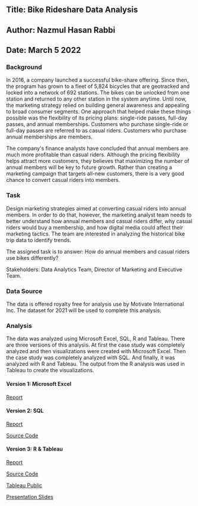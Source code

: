 ## Title: Bike Rideshare Data Analysis
## Author: Nazmul Hasan Rabbi
## Date: March 5 2022

### Background

In 2016, a company launched a successful bike-share offering. Since then, the program has grown to a fleet of 5,824 bicycles that are geotracked and locked into a network of 692 stations. The bikes can be unlocked from one station and returned to any other station in the system anytime. Until now, the marketing strategy relied on building general awareness and appealing to broad consumer segments. One approach that helped make these things possible was the flexibility of its pricing plans: single-ride passes, full-day passes, and annual memberships. Customers who purchase single-ride or full-day passes are referred to as casual riders. Customers who purchase annual memberships are members.

The company's finance analysts have concluded that annual members are much more profitable than casual riders. Although the pricing flexibility helps attract more customers, they believes that maximizing the number of annual members will be key to future growth. Rather than creating a marketing campaign that targets all-new customers, there is a very good chance to convert casual riders into members.

### Task

Design marketing strategies aimed at converting casual riders into annual members. In order to do that, however, the marketing analyst team needs to better understand how annual members and casual riders differ, why casual riders would buy a membership, and how digital media could affect their marketing tactics. The team are interested in analyzing the historical bike trip data to identify trends.

The assigned task is to answer: How do annual members and casual riders use bikes differently?

Stakeholders: Data Analytics Team, Director of Marketing and Executive Team.

### Data Source

The data is offered royalty free for analysis use by Motivate International Inc. The dataset for 2021 will be used to complete this analysis.

### Analysis

The data was analyzed using Microsoft Excel, SQL, R and Tableau. There are three versions of this analysis. At first the case study was completely analyzed and then visualizations were created with Microsoft Excel. Then the case study was completely analyzed with SQL. And finally, it was analyzed with R and Tableau. The output from the R analysis was used in Tableau to create the visualizations.

#### Version 1: Microsoft Excel

<a href="https://drive.google.com/file/d/1ef6S7CZNGB_utcN8O9XlF1hdrnpVJONG/view?usp=sharing" target="_blank">Report</a>

#### Version 2: SQL

<a href="https://drive.google.com/file/d/1ihv8Rpa0LLSwTkVL8PFRnmLc24Uh3jow/view?usp=sharing" target="_blank">Report</a>

[Source Code](www.google.com)



#### Version 3: R & Tableau

<a href="https://drive.google.com/file/d/1qDxvwQqin7kf5VVnyefTCu43gi7IWDPx/view?usp=sharing" target="_blank">Report</a>

[Source Code](www.google.com)

<a href="https://public.tableau.com/views/RideshareBikeAnalysis/weekday_analysis?:language=en-US&:display_count=n&:origin=viz_share_link" target="_blank">Tableau Public</a>

<a href="https://docs.google.com/presentation/d/1g9QHYIXx1E34URYFD8rJTj1Uec4RgUUL/edit?usp=sharing&ouid=106085838981290799159&rtpof=true&sd=true" target="_blank">Presentation Slides</a>
